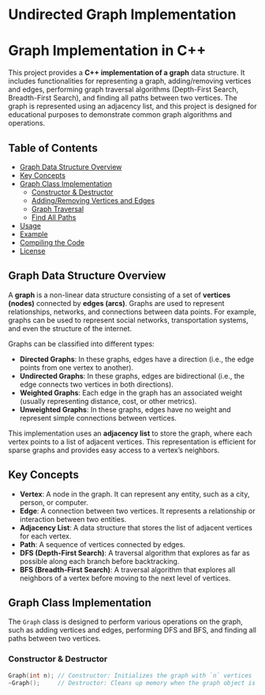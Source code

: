 # Undirected Graph Implementation

# Graph Implementation in C++

This project provides a **C++ implementation of a graph** data structure. It includes functionalities for representing a graph, adding/removing vertices and edges, performing graph traversal algorithms (Depth-First Search, Breadth-First Search), and finding all paths between two vertices. The graph is represented using an adjacency list, and this project is designed for educational purposes to demonstrate common graph algorithms and operations.

## Table of Contents
- [Graph Data Structure Overview](#graph-data-structure-overview)
- [Key Concepts](#key-concepts)
- [Graph Class Implementation](#graph-class-implementation)
  - [Constructor & Destructor](#constructor--destructor)
  - [Adding/Removing Vertices and Edges](#addingremoving-vertices-and-edges)
  - [Graph Traversal](#graph-traversal)
  - [Find All Paths](#find-all-paths)
- [Usage](#usage)
- [Example](#example)
- [Compiling the Code](#compiling-the-code)
- [License](#license)

## Graph Data Structure Overview

A **graph** is a non-linear data structure consisting of a set of **vertices (nodes)** connected by **edges (arcs)**. Graphs are used to represent relationships, networks, and connections between data points. For example, graphs can be used to represent social networks, transportation systems, and even the structure of the internet.

Graphs can be classified into different types:
- **Directed Graphs**: In these graphs, edges have a direction (i.e., the edge points from one vertex to another).
- **Undirected Graphs**: In these graphs, edges are bidirectional (i.e., the edge connects two vertices in both directions).
- **Weighted Graphs**: Each edge in the graph has an associated weight (usually representing distance, cost, or other metrics).
- **Unweighted Graphs**: In these graphs, edges have no weight and represent simple connections between vertices.

This implementation uses an **adjacency list** to store the graph, where each vertex points to a list of adjacent vertices. This representation is efficient for sparse graphs and provides easy access to a vertex’s neighbors.

## Key Concepts

- **Vertex**: A node in the graph. It can represent any entity, such as a city, person, or computer.
- **Edge**: A connection between two vertices. It represents a relationship or interaction between two entities.
- **Adjacency List**: A data structure that stores the list of adjacent vertices for each vertex.
- **Path**: A sequence of vertices connected by edges.
- **DFS (Depth-First Search)**: A traversal algorithm that explores as far as possible along each branch before backtracking.
- **BFS (Breadth-First Search)**: A traversal algorithm that explores all neighbors of a vertex before moving to the next level of vertices.

## Graph Class Implementation

The `Graph` class is designed to perform various operations on the graph, such as adding vertices and edges, performing DFS and BFS, and finding all paths between two vertices.

### Constructor & Destructor

```cpp
Graph(int n); // Constructor: Initializes the graph with `n` vertices
~Graph();     // Destructor: Cleans up memory when the graph object is destroyed
